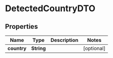 # DetectedCountryDTO

## Properties
Name | Type | Description | Notes
------------ | ------------- | ------------- | -------------
**country** | **String** |  |  [optional]
